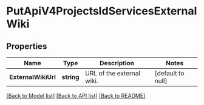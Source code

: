 # PutApiV4ProjectsIdServicesExternalWiki

## Properties
Name | Type | Description | Notes
------------ | ------------- | ------------- | -------------
**ExternalWikiUrl** | **string** | URL of the external wiki. | [default to null]

[[Back to Model list]](../README.md#documentation-for-models) [[Back to API list]](../README.md#documentation-for-api-endpoints) [[Back to README]](../README.md)



